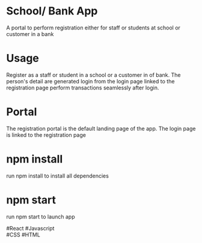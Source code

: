 # School/ Bank App
A portal to perform registration either for staff or students at school or customer in a bank


# Usage 

Register as a staff or student in a school or a customer in of bank. 
The person's detail are generated
login from the login page linked to the registration page
perform transactions seamlessly
after login.


# Portal

The registration portal is the default landing page of the app. 
The login page is linked to the registration page



# npm install

run npm install to install all dependencies

# npm start

run npm start to launch app

#React
#Javascript  
#CSS
#HTML


